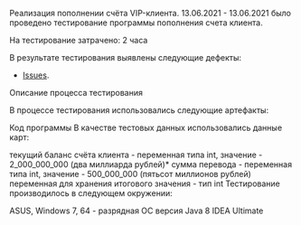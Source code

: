 Реализация пополнении счёта VIP-клиента.
13.06.2021 - 13.06.2021 было проведено тестирование программы пополнения счета клиента.

На тестирование затрачено: 2 часа

В результате тестирования выявлены следующие дефекты:

* [Issues](https://github.com/nastyabutyugina/java-2.1/issues/1#issue-1045766280).

Описание процесса тестирования

В процессе тестирования использовались следующие артефакты:

Код программы
В качестве тестовых данных использовались данные карт:

текущий баланс счёта клиента - переменная типа int, значение - 2_000_000_000 (два миллиарда рублей)*
сумма перевода - переменная типа int, значение - 500_000_000 (пятьсот миллионов рублей)
переменная для хранения итогового значения - тип int
Тестирование производилось в следующем окружении:

ASUS, Windows 7, 64 - разрядная ОС
версия Java 8
IDEA Ultimate
